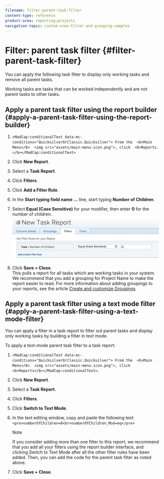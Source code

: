 ```yaml
---
filename: filter-parent-task-filter
content-type: reference
product-area: reporting;projects
navigation-topic: custom-view-filter-and-grouping-samples
---
```





# Filter: parent task filter {#filter-parent-task-filter}

You can apply the following task filter to display only working tasks and remove all parent tasks.


Working tasks are tasks that can be worked independently and are not parent tasks to other tasks.


## Apply a parent task filter using the report builder {#apply-a-parent-task-filter-using-the-report-builder}




1.  `<MadCap:conditionalText data-mc-conditions="QuicksilverOrClassic.Quicksilver"> From the  <b>Main Menu</b>  <img src="assets/main-menu-icon.png">, click  <b>Reports.</b></MadCap:conditionalText>` 
1. Click **New Report**.
1. Select a **Task Report**.
1. Click **Filters**.
1. Click **Add a Filter Rule**.
1. In the **Start typing field name ...** line, start typing **Number of Children**.

1. Select **Equal (Case Sensitive)** for your modifier, then enter **0** for the number of children.  
   ![](assets/parent-task-filter-from-the-ui-600x177.png)


1. Click **Save + Close**.  
   This pulls a report for all tasks which are working tasks in your system.  
   We recommend that you add a grouping for Project Name to make the report easier to read. For more information about adding groupings to your reports, see the article [Create and customize Groupings](create-customize-groupings.md).





## Apply a parent task filter using a text mode filter {#apply-a-parent-task-filter-using-a-text-mode-filter}

You can apply a filter in a task report to filter out parent tasks and display only working tasks by building a filter in text mode.&nbsp;


To apply a text-mode parent task filter to a task report:



1.  `<MadCap:conditionalText data-mc-conditions="QuicksilverOrClassic.Quicksilver"> From the  <b>Main Menu</b>  <img src="assets/main-menu-icon.png">, click  <b>Reports</b></MadCap:conditionalText>`.
1. Click **New Report**.
1. Select a **Task Report**.
1. Click **Filters**.
1. Click **Switch to Text Mode**.
1. In the&nbsp;text editing window, copy and paste the following text:&nbsp;  
   `<pre>numberOfChildren=0<br>numberOfChildren_Mod=eq</pre>`  


   >[!NOTE]
   >
   >If you consider adding more than one filter to this report, we recommend that you add all your filters using the report builder interface, and clicking Switch to Text Mode after all the other filter rules have been added. Then, you can add the code for the parent task filter as noted above.&nbsp;



1. Click **Save + Close**.


